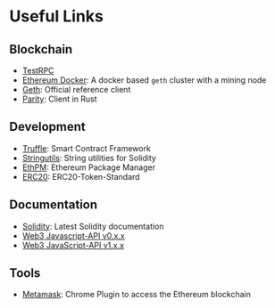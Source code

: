 # Useful Links

## Blockchain
 - [TestRPC](https://github.com/ethereumjs/testrpc)
 - [Ethereum Docker](https://github.com/froid1911/ethereum-docker): A docker based `geth` cluster with a mining node
 - [Geth](https://github.com/ethereum/go-ethereum): Official reference client
 - [Parity](https://parity.io/parity.html): Client in Rust

## Development
 - [Truffle](http://truffleframework.com/): Smart Contract Framework
 - [Stringutils](https://github.com/Arachnid/solidity-stringutils): String utilities for Solidity
 - [EthPM](https://www.ethpm.com/): Ethereum Package Manager
 - [ERC20](https://theethereum.wiki/w/index.php/ERC20_Token_Standard): ERC20-Token-Standard

## Documentation
 - [Solidity](http://solidity.readthedocs.io/en/develop/index.html): Latest Solidity documentation
 - [Web3 Javascript-API v0.x.x](https://github.com/ethereum/wiki/wiki/JavaScript-API)
 - [Web3 JavaScript-API v1.x.x](https://web3js.readthedocs.io/en/1.0/index.html)

## Tools
 - [Metamask](https://metamask.io/): Chrome Plugin to access the Ethereum blockchain
